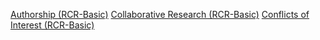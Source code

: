 [Authorship (RCR-Basic)](authorshipbasic)
[Collaborative Research (RCR-Basic)](collaborativeresearch)
[Conflicts of Interest (RCR-Basic)](conflictofinterestb)
